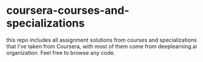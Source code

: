 # coursera-courses-and-specializations
this repo includes all assignment solutions from courses and specializations that I've taken from Coursera, with most of them come from deeplearning.ai organization. Feel free to browse any code.
